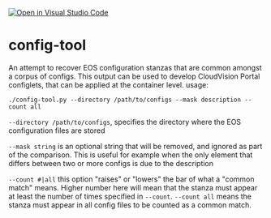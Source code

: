 [![Open in Visual Studio Code](https://open.vscode.dev/badges/open-in-vscode.svg)](https://open.vscode.dev/coreyhines/config-tool)
# config-tool
An attempt to recover EOS configuration stanzas that are common amongst a corpus of configs. This output can be used to develop CloudVision Portal configlets, that can be applied at the container level.
usage:

  `./config-tool.py --directory /path/to/configs --mask description --count all`

  `--directory /path/to/configs`, specifies the directory where the EOS configuration files are stored

  `--mask string` is an optional string that will be removed, and ignored as part of the comparison. This is useful for example when the only element that differs between two or more configs is due to the description

  `--count #|all` this option "raises" or "lowers" the bar of what a "common match" means. Higher number here will mean that the stanza must appear at least the number of times specified in `--count`. `--count all` means the stanza must appear in all config files to be counted as a common match.
